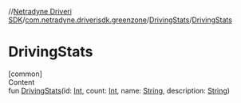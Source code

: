 //[Netradyne Driveri SDK](../../index.md)/[com.netradyne.driverisdk.greenzone](../index.md)/[DrivingStats](index.md)/[DrivingStats](-driving-stats.md)



# DrivingStats  
[common]  
Content  
fun [DrivingStats](-driving-stats.md)(id: [Int](https://kotlinlang.org/api/latest/jvm/stdlib/kotlin/-int/index.html), count: [Int](https://kotlinlang.org/api/latest/jvm/stdlib/kotlin/-int/index.html), name: [String](https://kotlinlang.org/api/latest/jvm/stdlib/kotlin/-string/index.html), description: [String](https://kotlinlang.org/api/latest/jvm/stdlib/kotlin/-string/index.html))  



